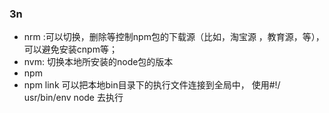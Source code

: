 ### 3n
- nrm :可以切换，删除等控制npm包的下载源（比如，淘宝源 ，教育源，等），可以避免安装cnpm等；
- nvm: 切换本地所安装的node包的版本
- npm
- npm link 可以把本地bin目录下的执行文件连接到全局中， 使用#!/ usr/bin/env node 去执行

